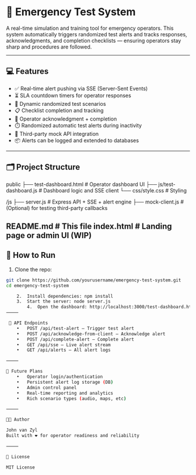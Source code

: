 # 🚨 Emergency Test System

A real-time simulation and training tool for emergency operators. This system automatically triggers randomized test alerts and tracks responses, acknowledgments, and completion checklists — ensuring operators stay sharp and procedures are followed.

---

## 💻 Features

- ✅ Real-time alert pushing via SSE (Server-Sent Events)
- ⏳ SLA countdown timers for operator responses
- 📝 Dynamic randomized test scenarios
- 📋 Checklist completion and tracking
- 👤 Operator acknowledgment + completion
- ⏱️ Randomized automatic test alerts during inactivity
- 📡 Third-party mock API integration
- 📦 Alerts can be logged and extended to databases

---

## 🗂️ Project Structure
public
├── test-dashboard.html         # Operator dashboard UI
├── js/test-dashboard.js        # Dashboard logic and SSE client
└── css/style.css               # Styling

/js
├── server.js                   # Express API + SSE + alert engine
├── mock-client.js              # (Optional) for testing third-party callbacks

README.md                         # This file
index.html                        # Landing page or admin UI (WIP)
---

## 🚀 How to Run

1. Clone the repo:
```bash
git clone https://github.com/yourusername/emergency-test-system.git
cd emergency-test-system

	2.	Install dependencies: npm install
	3.	Start the server: node server.js
        4.	Open the dashboard: http://localhost:3000/test-dashboard.html
⸻

 🔁 API Endpoints
	•	POST /api/test-alert — Trigger test alert
	•	POST /api/acknowledge-from-client — Acknowledge alert
	•	POST /api/complete-alert — Complete alert
	•	GET /api/sse — Live alert stream
	•	GET /api/alerts — All alert logs

⸻

🧠 Future Plans
	•	Operator login/authentication
	•	Persistent alert log storage (DB)
	•	Admin control panel
	•	Real-time reporting and analytics
	•	Rich scenario types (audio, maps, etc)

⸻

👨‍💻 Author

John van Zyl
Built with ❤️ for operator readiness and reliability

⸻

📄 License

MIT License
